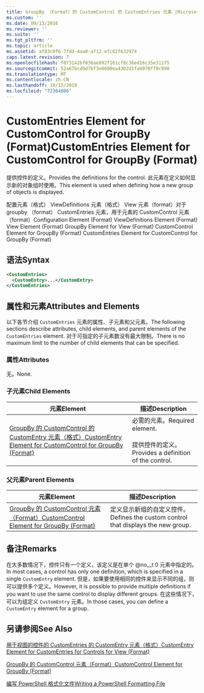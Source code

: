 ```yaml
---
title: GroupBy （Format）的 CustomControl 的 CustomEntries 元素 |Microsoft Docs
ms.custom: ''
ms.date: 09/13/2016
ms.reviewer: ''
ms.suite: ''
ms.tgt_pltfrm: ''
ms.topic: article
ms.assetid: af83c0f6-7fdd-4aa0-af12-efc62f632974
caps.latest.revision: 7
ms.openlocfilehash: f073142bf836ae892f161cf8c36ed16c35e311f5
ms.sourcegitcommit: 52a67bcd9d7bf3e8600ea4302d1fa8970ff9c998
ms.translationtype: MT
ms.contentlocale: zh-CN
ms.lasthandoff: 10/15/2019
ms.locfileid: "72364086"
---
```

# <a name="customentries-element-for-customcontrol-for-groupby-format"></a><span data-ttu-id="4b51d-102">CustomEntries Element for CustomControl for GroupBy (Format)</span><span class="sxs-lookup"><span data-stu-id="4b51d-102">CustomEntries Element for CustomControl for GroupBy (Format)</span></span>

<span data-ttu-id="4b51d-103">提供控件的定义。</span><span class="sxs-lookup"><span data-stu-id="4b51d-103">Provides the definitions for the control.</span></span> <span data-ttu-id="4b51d-104">此元素在定义如何显示新的对象组时使用。</span><span class="sxs-lookup"><span data-stu-id="4b51d-104">This element is used when defining how a new group of objects is displayed.</span></span>

<span data-ttu-id="4b51d-105">配置元素（格式） ViewDefinitions 元素（格式） View 元素（format）对于 groupby （format） CustomEntries 元素，用于元素的 CustomControl 元素（format）</span><span class="sxs-lookup"><span data-stu-id="4b51d-105">Configuration Element (Format) ViewDefinitions Element (Format) View Element (Format) GroupBy Element for View (Format) CustomControl Element for GroupBy (Format) CustomEntries Element for CustomControl for GroupBy (Format)</span></span>

## <a name="syntax"></a><span data-ttu-id="4b51d-106">语法</span><span class="sxs-lookup"><span data-stu-id="4b51d-106">Syntax</span></span>

```xml
<CustomEntries>
  <CustomEntry>...</CustomEntry>
</CustomEntries>
```

## <a name="attributes-and-elements"></a><span data-ttu-id="4b51d-107">属性和元素</span><span class="sxs-lookup"><span data-stu-id="4b51d-107">Attributes and Elements</span></span>

<span data-ttu-id="4b51d-108">以下各节介绍 `CustomEntries` 元素的属性、子元素和父元素。</span><span class="sxs-lookup"><span data-stu-id="4b51d-108">The following sections describe attributes, child elements, and parent elements of the `CustomEntries` element.</span></span> <span data-ttu-id="4b51d-109">对于可指定的子元素数没有最大限制。</span><span class="sxs-lookup"><span data-stu-id="4b51d-109">There is no maximum limit to the number of child elements that can be specified.</span></span>

### <a name="attributes"></a><span data-ttu-id="4b51d-110">属性</span><span class="sxs-lookup"><span data-stu-id="4b51d-110">Attributes</span></span>

<span data-ttu-id="4b51d-111">无。</span><span class="sxs-lookup"><span data-stu-id="4b51d-111">None.</span></span>

### <a name="child-elements"></a><span data-ttu-id="4b51d-112">子元素</span><span class="sxs-lookup"><span data-stu-id="4b51d-112">Child Elements</span></span>

|<span data-ttu-id="4b51d-113">元素</span><span class="sxs-lookup"><span data-stu-id="4b51d-113">Element</span></span>|<span data-ttu-id="4b51d-114">描述</span><span class="sxs-lookup"><span data-stu-id="4b51d-114">Description</span></span>|
|-------------|-----------------|
|[<span data-ttu-id="4b51d-115">GroupBy 的 CustomControl 的 CustomEntry 元素（格式）</span><span class="sxs-lookup"><span data-stu-id="4b51d-115">CustomEntry Element for CustomControl for GroupBy (Format)</span></span>](./customentry-element-for-customcontrol-for-groupby-format.md)|<span data-ttu-id="4b51d-116">必需的元素。</span><span class="sxs-lookup"><span data-stu-id="4b51d-116">Required element.</span></span><br /><br /> <span data-ttu-id="4b51d-117">提供控件的定义。</span><span class="sxs-lookup"><span data-stu-id="4b51d-117">Provides a definition of the control.</span></span>|

### <a name="parent-elements"></a><span data-ttu-id="4b51d-118">父元素</span><span class="sxs-lookup"><span data-stu-id="4b51d-118">Parent Elements</span></span>

|<span data-ttu-id="4b51d-119">元素</span><span class="sxs-lookup"><span data-stu-id="4b51d-119">Element</span></span>|<span data-ttu-id="4b51d-120">描述</span><span class="sxs-lookup"><span data-stu-id="4b51d-120">Description</span></span>|
|-------------|-----------------|
|[<span data-ttu-id="4b51d-121">GroupBy 的 CustomControl 元素（Format）</span><span class="sxs-lookup"><span data-stu-id="4b51d-121">CustomControl Element for GroupBy (Format)</span></span>](./customcontrol-element-for-groupby-format.md)|<span data-ttu-id="4b51d-122">定义显示新组的自定义控件。</span><span class="sxs-lookup"><span data-stu-id="4b51d-122">Defines the custom control that displays the new group.</span></span>|

## <a name="remarks"></a><span data-ttu-id="4b51d-123">备注</span><span class="sxs-lookup"><span data-stu-id="4b51d-123">Remarks</span></span>

<span data-ttu-id="4b51d-124">在大多数情况下，控件只有一个定义，该定义是在单个 @no__t 0 元素中指定的。</span><span class="sxs-lookup"><span data-stu-id="4b51d-124">In most cases, a control has only one definition, which is specified in a single `CustomEntry` element.</span></span> <span data-ttu-id="4b51d-125">但是，如果要使用相同的控件来显示不同的组，则可以提供多个定义。</span><span class="sxs-lookup"><span data-stu-id="4b51d-125">However, it is possible to provide multiple definitions if you want to use the same control to display different groups.</span></span> <span data-ttu-id="4b51d-126">在这些情况下，可以为组定义 `CustomEntry` 元素。</span><span class="sxs-lookup"><span data-stu-id="4b51d-126">In those cases, you can define a `CustomEntry` element for a group.</span></span>

## <a name="see-also"></a><span data-ttu-id="4b51d-127">另请参阅</span><span class="sxs-lookup"><span data-stu-id="4b51d-127">See Also</span></span>

[<span data-ttu-id="4b51d-128">用于视图的控件的 CustomEntries 的 CustomEntry 元素（格式）</span><span class="sxs-lookup"><span data-stu-id="4b51d-128">CustomEntry Element for CustomEntries for Controls for View (Format)</span></span>](./customentry-element-for-customentries-for-controls-for-view-format.md)

[<span data-ttu-id="4b51d-129">GroupBy 的 CustomControl 元素（Format）</span><span class="sxs-lookup"><span data-stu-id="4b51d-129">CustomControl Element for GroupBy (Format)</span></span>](./customcontrol-element-for-groupby-format.md)

[<span data-ttu-id="4b51d-130">编写 PowerShell 格式化文件</span><span class="sxs-lookup"><span data-stu-id="4b51d-130">Writing a PowerShell Formatting File</span></span>](./writing-a-powershell-formatting-file.md)
